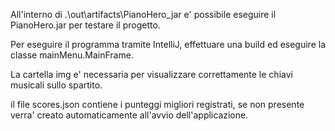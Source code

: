 All'interno di .\out\artifacts\PianoHero_jar e' possibile eseguire il PianoHero.jar per
testare il progetto.

Per eseguire il programma tramite IntelliJ, effettuare una build ed eseguire la classe
mainMenu.MainFrame.

La cartella img e' necessaria per visualizzare correttamente le chiavi musicali sullo
spartito.

il file scores.json contiene i punteggi migliori registrati, se non presente verra' creato
automaticamente all'avvio dell'applicazione.